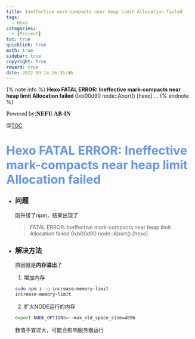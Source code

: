 ```yaml
---
title: Ineffective mark-compacts near heap limit Allocation failed
tags:
  - Hexo
categories:
  - [Project]
toc: true
quicklink: true
math: true
sidebar: true
copyright: true
reward: true
date: 2022-09-14 16:35:46
---
```


{% note info %}
**Hexo FATAL ERROR: Ineffective mark-compacts near heap limit Allocation failed**
0xb00d90 node::Abort() [hexo]
...
{% endnote %}
<!-- more -->

<font size=3 face=楷体>Powered by:**NEFU AB-IN**</font>

@[TOC](文章目录)

# <font color=#6495ED size=6 >Hexo FATAL ERROR: Ineffective mark-compacts near heap limit Allocation failed</font>

* ### <font size=4 face=粗体>问题</font>

  刚升级了npm，结果出现了

  >FATAL ERROR: Ineffective mark-compacts near heap limit Allocation failed
  >0xb00d90 node::Abort() [hexo]


  
* ### <font size=4 face=粗体>解决方法</font>

  原因就是**内存溢出**了

  1. 增加内存
    ```bash
    sudo npm i -g increase-memory-limit
    increase-memory-limit
    ```
  2. 扩大NODE运行的内存
    ```bash
    export NODE_OPTIONS=--max_old_space_size=4096
    ```
    数值不宜过大，可能会影响服务器运行


  

